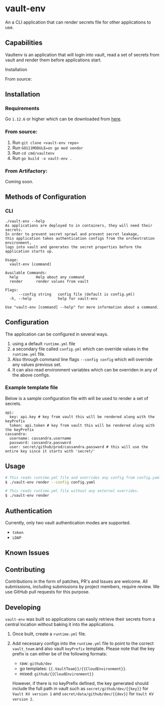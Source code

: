 # vault-env
An a CLI application that can render secrets file for other applications to use.

## Capabilities

Vaultenv is an application that will login into vault, read a set of secrets from vault and render them before applications start. 

Installation

From source:

## Installation

### Requirements

Go `1.12.6` or higher which can be downloaded from [here](https://golang.org/dl/).

### From source:

1.  Run `git clone <vault-env repo>`
2.  Run `GO111MODULE=on go mod vendor`
3.  Run `cd cmd/vaultenv` 
3.  Run `go build -o vault-env .`

### From Artifactory:

Coming soon.

## Methods of Configuration

### CLI

```
./vault-env --help  
As applications are deployed to in containers, they will need their secrets. 
In order to prevent secret sprawl and prevent secret leakage, 
this application takes authentication configs from the orchestration environment, 
logs into vault and generates the secret properties before the application starts up.

Usage:
  vault-env [command]

Available Commands:
  help        Help about any command
  render      render values from vault

Flags:
      --config string   config file (default is config.yml)
  -h, --help            help for vault-env

Use "vault-env [command] --help" for more information about a command.
```

## Configuration

The application can be configured in several ways. 

1. using a default `runtime.yml` file 
2. a secondary file called `config.yml` which can override values in the `runtime.yml` file.
3. Also  through command line flags `--config config` which will override any values previous set.
4. It can also read environment variables which can be overriden in any of the above configs.


### Example template file

Below is a sample configuration file with will be used to render a set of secrets.

```
api:
  key: api.key # key from vault this will be rendered along with the keyPrefix
  token: api.token # key from vault this will be rendered along with the keyPrefix
cassandra:
  username: cassandra.username
  password: cassandra.password
  user: secret/github/prod/cassandra.password # this will use the entire key since it starts with 'secret/'
```

## Usage

```sh
# This reads runtime.yml file and overrides any config from config.yaml file
$ ./vault-env render --config config.yaml 

# This reads runtime.yml file without any external overrides. 
$ ./vault-env render
```

## Authentication

Currently, only two vault authentication modes are supported.

- `token` 
- `LDAP` 

## Known Issues

## Contributing

Contributions in the form of patches, PR's and Issues are welcome. All submissions, including submissions by project members, require review. We use GitHub pull requests for this purpose. 

## Developing

`vault-env` was built so applications can easily retrieve their secrets from a central location without baking it into the applications.

1. Once built, create a `runtime.yml` file. 
2. Add necessary configs into the `runtime.yml` file to point to the correct `vault_team` and also vault `keyPrefix` template. Please note that the key prefix is can either be of the following formats: 

    - raw: `github/dev` 
    - go templates: `{{.VaultTeam}}/{{CloudEnvironment}}`. 
    - mixed: `github/{{CloudEnvironment}}`
    
    However, if there is no keyPrefix defined, the key generated should include the full path in vault such as `secret/github/dev/{{key}}` for `Vault KV version 1` and `secret/data/github/dev/{{dev}}` for `Vault KV version 2`.
